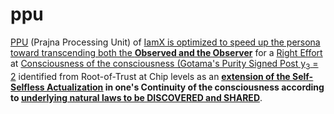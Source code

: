 # ppu

<a href="https://www.youtube.com/watch?v=kucIgsS6wrw" target="_blank">PPU</a> (Prajna Processing Unit) of <a href="https://www.youtube.com/watch?v=ozRyMnYFc68" target="_blank">IamX is optimized to speed up the persona toward transcending both the <b>Observed and the Observer</b></a> for a <a href="https://blog.khaiphong.io/2023/09/list-of-figures-and-tables.html#Figure_4" target="_blank">Right Effort</a> at <u>Consciousness of the consciousness (Gotama's Purity Signed Post y<sub>3</sub> = 2</u> identified from Root-of-Trust at Chip levels as an <b><a href="https://www.youtube.com/watch?v=XsvMCdQpfsA" target="_blank">extension of the <u>Self-Selfless Actualization</u></a> in one's Continuity of the consciousness according to <a href="https://blog.khaiphong.io/2023/09/nature-of-things.html#Section_2.1" target="_blank">underlying natural laws to be DISCOVERED and SHARED</a></b>. 
